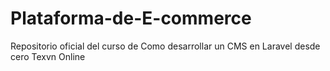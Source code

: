 # Plataforma-de-E-commerce
Repositorio oficial del curso de Como desarrollar un CMS en Laravel desde cero Texvn Online 
